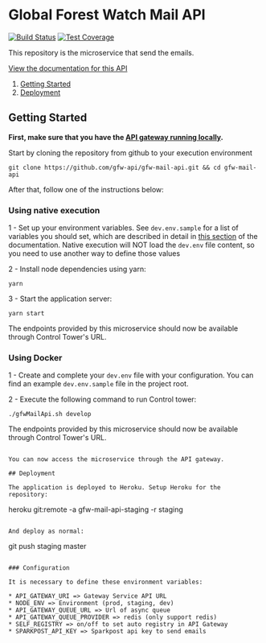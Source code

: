 # Global Forest Watch Mail API

[![Build Status](https://travis-ci.com/gfw-api/gfw-mail-api.svg?branch=develop)](https://travis-ci.com/gfw-api/gfw-mail-api)
[![Test Coverage](https://api.codeclimate.com/v1/badges/a4f13ba330b5d5573d7a/test_coverage)](https://codeclimate.com/github/gfw-api/gfw-mail-api/test_coverage)

This repository is the microservice that send the emails.

[View the documentation for this
API](http://gfw-api.github.io/swagger-ui/?url=https://raw.githubusercontent.com/gfw-api/gfw-mail-api/production/app/microservice/swagger.yml#/Mail)

1. [Getting Started](#getting-started)
2. [Deployment](#deployment)

## Getting Started

**First, make sure that you have the [API gateway running
locally](https://github.com/Vizzuality/api-gateway/tree/production#getting-started).**

Start by cloning the repository from github to your execution environment

```
git clone https://github.com/gfw-api/gfw-mail-api.git && cd gfw-mail-api
```

After that, follow one of the instructions below:

### Using native execution

1 - Set up your environment variables. See `dev.env.sample` for a list of variables you should set, which are described in detail in [this section](#environment-variables) of the documentation. Native execution will NOT load the `dev.env` file content, so you need to use another way to define those values

2 - Install node dependencies using yarn:
```
yarn
```

3 - Start the application server:
```
yarn start
```

The endpoints provided by this microservice should now be available through Control Tower's URL.

### Using Docker

1 - Create and complete your `dev.env` file with your configuration. You can find an example `dev.env.sample` file in the project root.

2 - Execute the following command to run Control tower:

```
./gfwMailApi.sh develop
```

The endpoints provided by this microservice should now be available through Control Tower's URL.
```

You can now access the microservice through the API gateway.

## Deployment

The application is deployed to Heroku. Setup Heroku for the repository:

```
heroku git:remote -a gfw-mail-api-staging -r staging
```

And deploy as normal:

```
git push staging master
```

### Configuration

It is necessary to define these environment variables:

* API_GATEWAY_URI => Gateway Service API URL
* NODE_ENV => Environment (prod, staging, dev)
* API_GATEWAY_QUEUE_URL => Url of async queue
* API_GATEWAY_QUEUE_PROVIDER => redis (only support redis)
* SELF_REGISTRY => on/off to set auto registry in API Gateway
* SPARKPOST_API_KEY => Sparkpost api key to send emails
